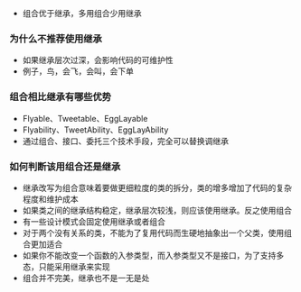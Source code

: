 - 组合优于继承，多用组合少用继承
  
### 为什么不推荐使用继承
- 如果继承层次过深，会影响代码的可维护性
- 例子，鸟，会飞，会叫，会下单

### 组合相比继承有哪些优势
- Flyable、Tweetable、EggLayable
- Flyability、TweetAbility、EggLayAbility
- 通过组合、接口、委托三个技术手段，完全可以替换调继承

### 如何判断该用组合还是继承
- 继承改写为组合意味着要做更细粒度的类的拆分，类的增多增加了代码的复杂程度和维护成本
- 如果类之间的继承结构稳定，继承层次较浅，则应该使用继承。反之使用组合
- 有一些设计模式会固定使用继承或者组合
- 对于两个没有关系的类，不能为了复用代码而生硬地抽象出一个父类，使用组合更加适合
- 如果你不能改变一个函数的入参类型，而入参类型又不是接口，为了支持多态，只能采用继承来实现
- 组合并不完美，继承也不是一无是处
